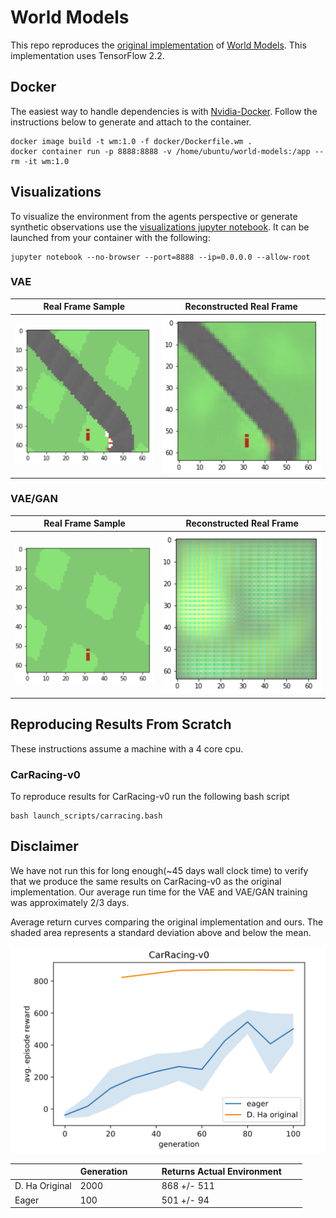 # World Models

This repo reproduces the [original implementation](https://github.com/hardmaru/WorldModelsExperiments) of [World Models](https://arxiv.org/abs/1803.10122). This implementation uses TensorFlow 2.2.

## Docker

The easiest way to handle dependencies is with [Nvidia-Docker](https://github.com/NVIDIA/nvidia-docker). Follow the instructions below to generate and attach to the container.

```
docker image build -t wm:1.0 -f docker/Dockerfile.wm .
docker container run -p 8888:8888 -v /home/ubuntu/world-models:/app --rm -it wm:1.0
```

## Visualizations

To visualize the environment from the agents perspective or generate synthetic observations use the [visualizations jupyter notebook](WorldModels/visualizations.ipynb). It can be launched from your container with the following:

```
jupyter notebook --no-browser --port=8888 --ip=0.0.0.0 --allow-root
```

### VAE

|               Real Frame Sample               |                Reconstructed Real Frame                 |
| :-------------------------------------------: | :-----------------------------------------------------: |
| ![alt-text-1](imgs/vae_true.png "Real Frame") | ![alt-text-2](imgs/vae_recon.png "Reconstructed Frame") |

### VAE/GAN

|                 Real Frame Sample                 |                  Reconstructed Real Frame                   |
| :-----------------------------------------------: | :---------------------------------------------------------: |
| ![alt-text-1](imgs/vae_gan_true.png "Real Frame") | ![alt-text-2](imgs/vae_gan_recon.png "Reconstructed Frame") |

## Reproducing Results From Scratch

These instructions assume a machine with a 4 core cpu.

### CarRacing-v0

To reproduce results for CarRacing-v0 run the following bash script

```
bash launch_scripts/carracing.bash
```

## Disclaimer

We have not run this for long enough(~45 days wall clock time) to verify that we produce the same results on CarRacing-v0 as the original implementation. Our average run time for the VAE and VAE/GAN training was approximately 2/3 days.

Average return curves comparing the original implementation and ours. The shaded area represents a standard deviation above and below the mean.

![alt text](imgs/car_racing_compare.png "Our CarRacing-v0 comparison")

|                | Generation &nbsp;&nbsp;&nbsp;&nbsp;&nbsp;&nbsp; |     | Returns Actual Environment &nbsp;&nbsp;&nbsp;&nbsp;&nbsp;&nbsp; |
| -------------- | ----------------------------------------------- | --- | --------------------------------------------------------------- |
| D. Ha Original | 2000                                            |     | 868 +/- 511                                                     |
| Eager          | 100                                             |     | 501 +/- 94                                                      |
